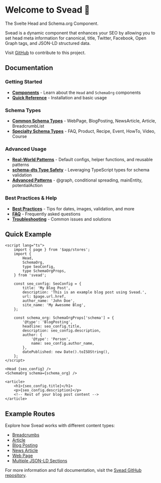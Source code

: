 <script lang="ts">
  import { Details } from '$lib/components'
</script>

# Welcome to Svead 🍺

The Svelte Head and Schema.org Component.

Svead is a dynamic component that enhances your SEO by allowing you to
set head meta information for canonical, title, Twitter, Facebook,
Open Graph tags, and JSON-LD structured data.

Visit [GitHub](https://github.com/spences10/svead) to contribute to
this project.

## Documentation

### Getting Started

- **[Components](./components)** - Learn about the `Head` and `SchemaOrg` components
- **[Quick Reference](./quick-reference)** - Installation and basic usage

### Schema Types

- **[Common Schema Types](./schema-types-content)** - WebPage, BlogPosting, NewsArticle, Article, BreadcrumbList
- **[Specialty Schema Types](./schema-types-specialty)** - FAQ, Product, Recipe, Event, HowTo, Video, Course

### Advanced Usage

- **[Real-World Patterns](./real-world-patterns)** - Default configs, helper functions, and reusable patterns
- **[schema-dts Type Safety](./schema-dts)** - Leveraging TypeScript types for schema validation
- **[Advanced Patterns](./advanced-patterns)** - @graph, conditional spreading, mainEntity, potentialAction

### Best Practices & Help

- **[Best Practices](./best-practices)** - Tips for dates, images, validation, and more
- **[FAQ](./faq)** - Frequently asked questions
- **[Troubleshooting](./troubleshooting)** - Common issues and solutions

## Quick Example

```svelte
<script lang="ts">
	import { page } from '$app/stores';
	import {
		Head,
		SchemaOrg,
		type SeoConfig,
		type SchemaOrgProps,
	} from 'svead';

	const seo_config: SeoConfig = {
		title: 'My Blog Post',
		description: 'This is an example blog post using Svead.',
		url: $page.url.href,
		author_name: 'John Doe',
		site_name: 'My Awesome Blog',
	};

	const schema_org: SchemaOrgProps['schema'] = {
		'@type': 'BlogPosting',
		headline: seo_config.title,
		description: seo_config.description,
		author: {
			'@type': 'Person',
			name: seo_config.author_name,
		},
		datePublished: new Date().toISOString(),
	};
</script>

<Head {seo_config} />
<SchemaOrg schema={schema_org} />

<article>
	<h1>{seo_config.title}</h1>
	<p>{seo_config.description}</p>
	<!-- Rest of your blog post content -->
</article>
```

## Example Routes

Explore how Svead works with different content types:

- [Breadcrumbs](/breadcrumbs)
- [Article](/article)
- [Blog Posting](/blog-posting)
- [News Article](/news-article)
- [Web Page](/web-page)
- [Multiple JSON-LD Sections](/multiple-ld-json-sections)

For more information and full documentation, visit the
[Svead GitHub repository](https://github.com/spences10/svead).
